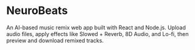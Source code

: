 # NeuroBeats
An AI-based music remix web app built with React and Node.js. Upload audio files, apply effects like Slowed + Reverb, 8D Audio, and Lo-fi, then preview and download remixed tracks.
